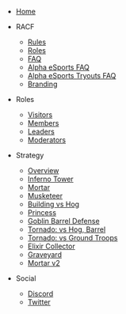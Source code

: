 - [Home](README.md)

- RACF
    - [Rules](racf/rules.md)
    - [Roles](racf/roles.md)
    - [FAQ](racf/faq.md)
    - [Alpha eSports FAQ](racf/esports-faq.md)
    - [Alpha eSports Tryouts FAQ](racf/esports-tryout-faq.md)
    - [Branding](racf/branding.md)

- Roles
    - [Visitors](visitors.md)
    - [Members](members.md)
    - [Leaders](leaders.md)
    - [Moderators](mods.md)

- Strategy
    - [Overview](strategy.md)
    - [Inferno Tower](strategy/inferno-tower.md)
    - [Mortar](strategy/mortar.md)
    - [Musketeer](strategy/musketeer.md)
    - [Building vs Hog](strategy/building-vs-hog.md)
    - [Princess](strategy/princess.md)
    - [Goblin Barrel Defense](strategy/goblin-barrel-defense.md)
    - [Tornado: vs Hog, Barrel](strategy/tornado.md)
    - [Tornado: vs Ground Troops](strategy/tornado2.md)
    - [Elixir Collector](strategy/elixir-collector.md)
    - [Graveyard](strategy/graveyard.md)
    - [Mortar v2](strategy/mortar-predator.md)

- Social
    - [Discord](http://discord.gg/racf)
    - [Twitter](http://twitter.com/RedditAlpha)
